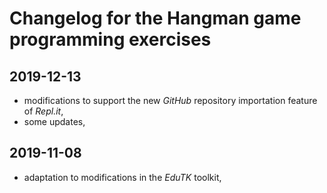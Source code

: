 # Changelog for the Hangman game programming exercises

## 2019-12-13

- modifications to support the new *GitHub* repository importation feature of *Repl.it*,
- some updates,

## 2019-11-08

- adaptation to modifications in the *EduTK* toolkit,
